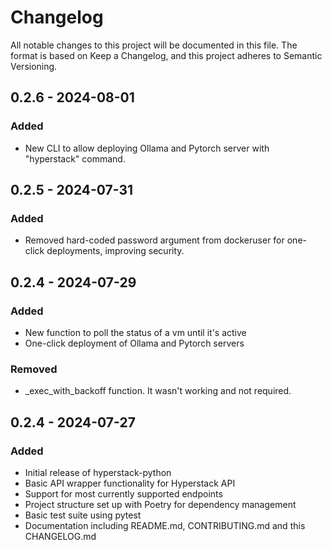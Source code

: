 # Changelog
All notable changes to this project will be documented in this file. The format is based on Keep a Changelog, and this project adheres to Semantic Versioning.

## 0.2.6 - 2024-08-01

### Added

* New CLI to allow deploying Ollama and Pytorch server with "hyperstack" command.

## 0.2.5 - 2024-07-31

### Added

* Removed hard-coded password argument from dockeruser for one-click deployments, improving security.

## 0.2.4 - 2024-07-29

### Added

* New function to poll the status of a vm until it's active
* One-click deployment of Ollama and Pytorch servers

### Removed

* _exec_with_backoff function. It wasn't working and not required.

## 0.2.4 - 2024-07-27

### Added

* Initial release of hyperstack-python
* Basic API wrapper functionality for Hyperstack API
* Support for most currently supported endpoints
* Project structure set up with Poetry for dependency management
* Basic test suite using pytest
* Documentation including README.md, CONTRIBUTING.md and this CHANGELOG.md

